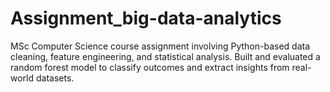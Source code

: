 # Assignment_big-data-analytics
MSc Computer Science course assignment involving Python-based data cleaning, feature engineering, and statistical analysis. Built and evaluated a random forest model to classify outcomes and extract insights from real-world datasets.

